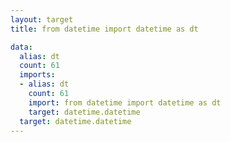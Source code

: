 ```yaml
---
layout: target
title: from datetime import datetime as dt

data:
  alias: dt
  count: 61
  imports:
  - alias: dt
    count: 61
    import: from datetime import datetime as dt
    target: datetime.datetime
  target: datetime.datetime
---
```


